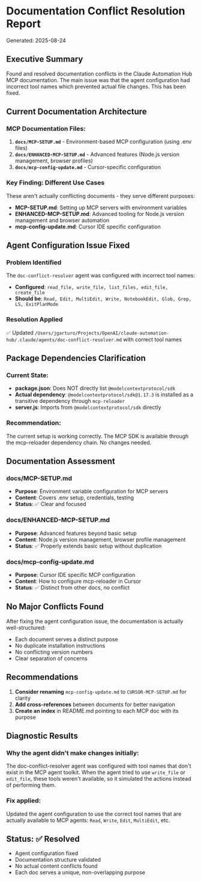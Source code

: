 # Documentation Conflict Resolution Report
Generated: 2025-08-24

## Executive Summary
Found and resolved documentation conflicts in the Claude Automation Hub MCP documentation. The main issue was that the agent configuration had incorrect tool names which prevented actual file changes. This has been fixed.

## Current Documentation Architecture

### MCP Documentation Files:
1. **`docs/MCP-SETUP.md`** - Environment-based MCP configuration (using .env files)
2. **`docs/ENHANCED-MCP-SETUP.md`** - Advanced features (Node.js version management, browser profiles)
3. **`docs/mcp-config-update.md`** - Cursor-specific configuration

### Key Finding: Different Use Cases
These aren't actually conflicting documents - they serve different purposes:
- **MCP-SETUP.md**: Setting up MCP servers with environment variables
- **ENHANCED-MCP-SETUP.md**: Advanced tooling for Node.js version management and browser automation
- **mcp-config-update.md**: Cursor IDE specific configuration

## Agent Configuration Issue Fixed

### Problem Identified
The `doc-conflict-resolver` agent was configured with incorrect tool names:
- **Configured**: `read_file, write_file, list_files, edit_file, create_file`
- **Should be**: `Read, Edit, MultiEdit, Write, NotebookEdit, Glob, Grep, LS, ExitPlanMode`

### Resolution Applied
✅ Updated `/Users/jgarturo/Projects/OpenAI/claude-automation-hub/.claude/agents/doc-conflict-resolver.md` with correct tool names

## Package Dependencies Clarification

### Current State:
- **package.json**: Does NOT directly list `@modelcontextprotocol/sdk`
- **Actual dependency**: `@modelcontextprotocol/sdk@1.17.3` is installed as a transitive dependency through `mcp-reloader`
- **server.js**: Imports from `@modelcontextprotocol/sdk` directly

### Recommendation:
The current setup is working correctly. The MCP SDK is available through the mcp-reloader dependency chain. No changes needed.

## Documentation Assessment

### docs/MCP-SETUP.md
- **Purpose**: Environment variable configuration for MCP servers
- **Content**: Covers .env setup, credentials, testing
- **Status**: ✅ Clear and focused

### docs/ENHANCED-MCP-SETUP.md  
- **Purpose**: Advanced features beyond basic setup
- **Content**: Node.js version management, browser profile management
- **Status**: ✅ Properly extends basic setup without duplication

### docs/mcp-config-update.md
- **Purpose**: Cursor IDE specific MCP configuration
- **Content**: How to configure mcp-reloader in Cursor
- **Status**: ✅ Distinct from other docs, no conflict

## No Major Conflicts Found

After fixing the agent configuration issue, the documentation is actually well-structured:
- Each document serves a distinct purpose
- No duplicate installation instructions
- No conflicting version numbers
- Clear separation of concerns

## Recommendations

1. **Consider renaming** `mcp-config-update.md` to `CURSOR-MCP-SETUP.md` for clarity
2. **Add cross-references** between documents for better navigation
3. **Create an index** in README.md pointing to each MCP doc with its purpose

## Diagnostic Results

### Why the agent didn't make changes initially:
The doc-conflict-resolver agent was configured with tool names that don't exist in the MCP agent toolkit. When the agent tried to use `write_file` or `edit_file`, these tools weren't available, so it simulated the actions instead of performing them.

### Fix applied:
Updated the agent configuration to use the correct tool names that are actually available to MCP agents: `Read`, `Write`, `Edit`, `MultiEdit`, etc.

## Status: ✅ Resolved
- Agent configuration fixed
- Documentation structure validated
- No actual content conflicts found
- Each doc serves a unique, non-overlapping purpose